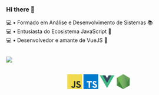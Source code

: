 
### Hi there 👋

💻 • Formado em Análise e Desenvolvimento de Sistemas 📚  <br />
💻 • Entusiasta do Ecosistema JavaScript 💛  <br />
💻 • Desenvolvedor e amante de VueJS 💚  <br />

##

<img src="[https://raw.githubusercontent.com/TLT-sptb/TLT-sptb/main/card.svg](https://raw.githubusercontent.com/WeslleyJs/WeslleyJs/main/front.svg)" />

##
<div style="display: inline_block" align="center">
<code><img height="40" alt="javascript" src="https://raw.githubusercontent.com/github/explore/80688e429a7d4ef2fca1e82350fe8e3517d3494d/topics/javascript/javascript.png"></code>
<code><img height="40" alt="typescript" src="https://raw.githubusercontent.com/github/explore/80688e429a7d4ef2fca1e82350fe8e3517d3494d/topics/typescript/typescript.png"></code>
<code><img height="40" alt="vuejs" src="https://raw.githubusercontent.com/github/explore/80688e429a7d4ef2fca1e82350fe8e3517d3494d/topics/vue/vue.png"></code>
<code><img height="40" alt="nodejs" src="https://raw.githubusercontent.com/github/explore/80688e429a7d4ef2fca1e82350fe8e3517d3494d/topics/nodejs/nodejs.png"></code>    
</div>
